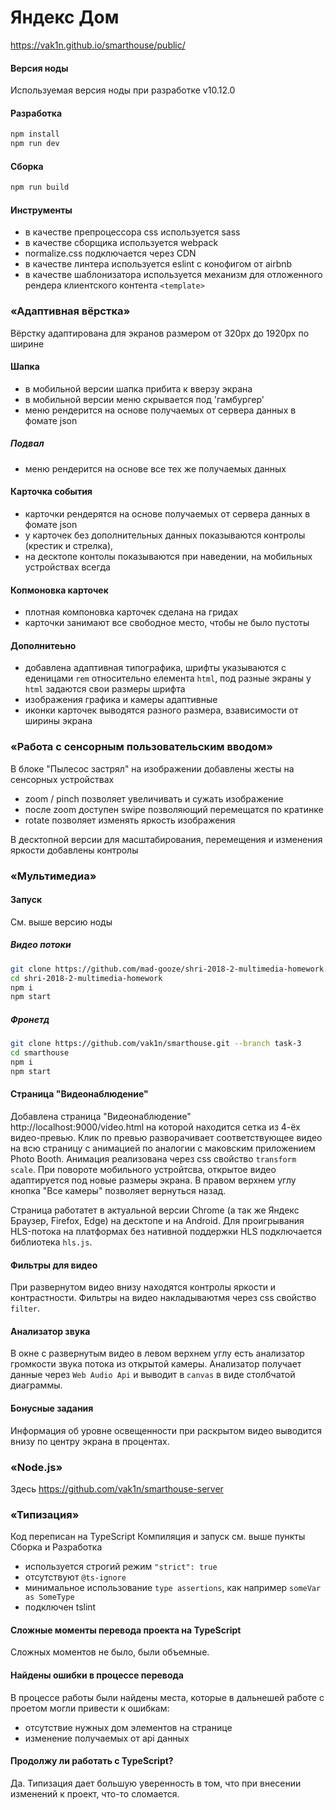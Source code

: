 # Яндекс Дом

https://vak1n.github.io/smarthouse/public/

#### Версия ноды

Используемая версия ноды при разработке v10.12.0

#### Разработка 

```sh
npm install
npm run dev
```

#### Сборка 

```sh
npm run build
```

#### Инструменты

- в качестве препроцессора css используется sass
- в качестве сборщика используется webpack
- normalize.css подключается через CDN
- в качестве линтера используется eslint c конофигом от airbnb
- в качестве шаблонизатора используется механизм для отложенного рендера клиентского контента `<template>`

### «Адаптивная вёрстка»

Вёрстку адаптирована для экранов размером от 320px до 1920px по ширине

#### Шапка

- в мобильной версии шапка прибита к вверзу экрана
- в мобильной версии меню скрывается под 'гамбургер'
- меню рендерится на основе получаемых от сервера данных в фомате json

##### Подвал

- меню рендерится на основе все тех же получаемых данных

#### Карточка события

- карточки рендерятся на основе получаемых от сервера данных в фомате json
- у карточек без дополнительных данных показываются контролы (крестик и стрелка),
- на десктопе контолы показываются при наведении, на мобильных устройствах всегда

#### Копмоновка карточек

- плотная компоновка карточек сделана на гридах
- карточки занимают все свободное место, чтобы не было пустоты

#### Дополнитеьно

- добавлена адаптивная типографика, шрифты указываются с еденицами `rem` относительно елемента `html`, 
    под разные экраны у `html` задаются свои размеры шрифта
- изображения графика и камеры адаптивные
- иконки карточек выводятся разного размера, взависимости от ширины экрана

### «Работа с сенсорным пользовательским вводом»

В блоке "Пылесос застрял" на изображении добавлены жесты на сенсорных устройствах

- zoom / pinch позволяет увеличивать и сужать изображение
- после zoom доступен swipe позволяющий перемещатся по кратинке
- rotate позволяет изменять яркость изображения

В десктопной версии для масштабирования, перемещения и изменения яркости добавлены контролы

### «Мультимедиа»

#### Запуск

См. выше версию ноды 

##### Видео потоки

```sh
git clone https://github.com/mad-gooze/shri-2018-2-multimedia-homework.git
cd shri-2018-2-multimedia-homework
npm i
npm start
```

##### Фронетд

```sh
git clone https://github.com/vak1n/smarthouse.git --branch task-3
cd smarthouse
npm i
npm start
```

#### Страница "Видеонаблюдение"

Добавлена страница "Видеонаблюдение" http://localhost:9000/video.html на которой находится сетка из 4-ёх видео-превью.
Клик по превью разворачивает соответствующее видео на всю страницу с анимацией по аналогии с маковским приложением 
Photo Booth. Анимация реализована через css свойство `transform scale`. При повороте мобильного устройтсва, 
открытое видео адаптируется под новые размеры экрана. В правом верхнем углу кнопка "Все камеры" позволяет вернуться назад.

Страница работатет в актуальной версии Chrome (а так же Яндекс Браузер, Firefox, Edge) на десктопе и на Android.
Для проигрывания HLS-потока на платформах без нативной поддержки HLS подключается библиотека `hls.js`.

#### Фильтры для видео

При развернутом видео внизу находятся контролы яркости и контрастности. 
Фильтры на видео накладываютмя через css свойство `filter`.

#### Анализатор звука

В окне с развернутым видео в левом верхнем углу есть анализатор громкости звука потока из открытой камеры. 
Анализатор получает данные через `Web Audio Api` и выводит в `canvas` в виде столбчатой диаграммы.

#### Бонусные задания

Информация об уровне освещенности при раскрытом видео выводится внизу по центру экрана в процентах.

### «Node.js»

Здесь https://github.com/vak1n/smarthouse-server

### «Типизация»

Код  переписан на TypeScript
Компиляция и запуск см. выше пункты Сборка и Разработка

- используется строгий режим `"strict": true`
- отсутствуют `@ts-ignore`
- минимальное использование `type assertions`, как например `someVar as SomeType`
- подключен tslint

#### Сложные моменты перевода проекта на TypeScript

Сложных моментов не было, были объемные.

#### Найдены ошибки в процессе перевода

В процессе работы были найдены места, которые в дальнешей работе с проетом могли привести к ошибкам:

- отсутствие нужных дом элементов на странице
- изменение получаемых от api данных

#### Продолжу ли работать с TypeScript?

Да. Типизация дает большую уверенность в том, что при внесении изменений к проект, что-то сломается.
